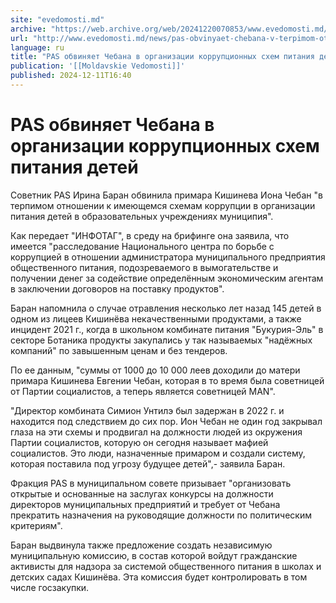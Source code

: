 ```yaml
---
site: "evedomosti.md"
archive: "https://web.archive.org/web/20241220070853/www.evedomosti.md/news/pas-obvinyaet-chebana-v-terpimom-otnoshenii-k-korrupcii-v-or?fbclid=IwZXh0bgNhZW0CMTEAAR23sJX24nmPs2eD0TcKEc-6Ado_ig1S0CYnnYwZom8vnJTn5l_-0kr3t4E_aem_RHKqUO5nDXCOAsaCC3yj8Q"
url: "http://www.evedomosti.md/news/pas-obvinyaet-chebana-v-terpimom-otnoshenii-k-korrupcii-v-or"
language: ru
title: "PAS обвиняет Чебана в организации коррупционных схем питания детей"
publication: '[[Moldavskie Vedomosti]]'
published: 2024-12-11T16:40
---
```


# PAS обвиняет Чебана в организации коррупционных схем питания детей

Советник PAS Ирина Баран обвинила примара Кишинева Иона Чебан "в терпимом отношении к имеющемся схемам коррупции в организации питания детей в образовательных учреждениях муниципия".

Как передает "ИНФОТАГ", в среду на брифинге она заявила, что имеется "расследование Национального центра по борьбе с коррупцией в отношении администратора муниципального предприятия общественного питания, подозреваемого в вымогательстве и получении денег за содействие определённым экономическим агентам в заключении договоров на поставку продуктов".

Баран напомнила о случае отравления несколько лет назад 145 детей в одном из лицеев Кишинёва некачественными продуктами, а также инцидент 2021 г., когда в школьном комбинате питания "Букурия-Эль" в секторе Ботаника продукты закупались у так называемых "надёжных компаний" по завышенным ценам и без тендеров.

По ее данным, "суммы от 1000 до 10 000 леев доходили до матери примара Кишинева Евгении Чебан, которая в то время была советницей от Партии социалистов, а теперь является советницей MAN".

"Директор комбината Симион Унтилэ был задержан в 2022 г. и находится под следствием до сих пор. Ион Чебан не один год закрывал глаза на эти схемы и продвигал на должности людей из окружения Партии социалистов, которую он сегодня называет мафией социалистов. Это люди, назначенные примаром и создали систему, которая поставила под угрозу будущее детей",- заявила Баран.

Фракция PAS в муниципальном совете призывает "организовать открытые и основанные на заслугах конкурсы на должности директоров муниципальных предприятий и требует от Чебана прекратить назначения на руководящие должности по политическим критериям".

Баран выдвинула также предложение создать независимую муниципальную комиссию, в состав которой войдут гражданские активисты для надзора за системой общественного питания в школах и детских садах Кишинёва. Эта комиссия будет контролировать в том числе госзакупки.